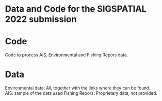 # Data and Code for the SIGSPATIAL 2022 submission  
# Code
Code to process AIS, Environmental and Fishing Repors data.
# Data
Environmental data: All, together with the links where they can be found.
AIS: sample of the data used
Fishing Repors: Proprietary data, not provided.
